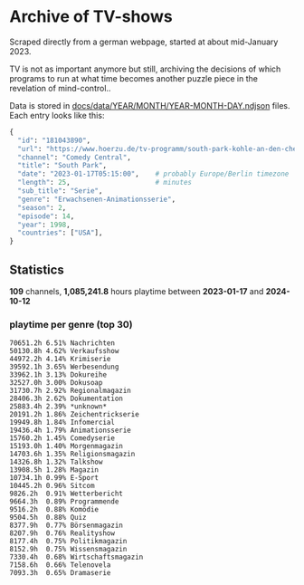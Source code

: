 # Archive of TV-shows

Scraped directly from a german webpage, started at about mid-January 2023.

TV is not as important anymore but still, archiving the decisions of which programs to run at what time
becomes another puzzle piece in the revelation of mind-control.. 

Data is stored in [docs/data/YEAR/MONTH/YEAR-MONTH-DAY.ndjson](docs/data/) files. 
Each entry looks like this:

```python
{
  "id": "181043890", 
  "url": "https://www.hoerzu.de/tv-programm/south-park-kohle-an-den-chefkoch/bid_181043890/", 
  "channel": "Comedy Central", 
  "title": "South Park", 
  "date": "2023-01-17T05:15:00",    # probably Europe/Berlin timezone 
  "length": 25,                     # minutes 
  "sub_title": "Serie", 
  "genre": "Erwachsenen-Animationsserie", 
  "season": 2, 
  "episode": 14, 
  "year": 1998, 
  "countries": ["USA"],
}
```

## Statistics

**109** channels, **1,085,241.8** hours playtime between **2023-01-17** and **2024-10-12**


### playtime per genre (top 30)

    70651.2h 6.51% Nachrichten
    50130.8h 4.62% Verkaufsshow
    44972.2h 4.14% Krimiserie
    39592.1h 3.65% Werbesendung
    33962.1h 3.13% Dokureihe
    32527.0h 3.00% Dokusoap
    31730.7h 2.92% Regionalmagazin
    28406.3h 2.62% Dokumentation
    25883.4h 2.39% *unknown*
    20191.2h 1.86% Zeichentrickserie
    19949.8h 1.84% Infomercial
    19436.4h 1.79% Animationsserie
    15760.2h 1.45% Comedyserie
    15193.0h 1.40% Morgenmagazin
    14703.6h 1.35% Religionsmagazin
    14326.8h 1.32% Talkshow
    13908.5h 1.28% Magazin
    10734.1h 0.99% E-Sport
    10445.2h 0.96% Sitcom
    9826.2h  0.91% Wetterbericht
    9664.3h  0.89% Programmende
    9516.2h  0.88% Komödie
    9504.5h  0.88% Quiz
    8377.9h  0.77% Börsenmagazin
    8207.9h  0.76% Realityshow
    8177.4h  0.75% Politikmagazin
    8152.9h  0.75% Wissensmagazin
    7330.4h  0.68% Wirtschaftsmagazin
    7158.6h  0.66% Telenovela
    7093.3h  0.65% Dramaserie
